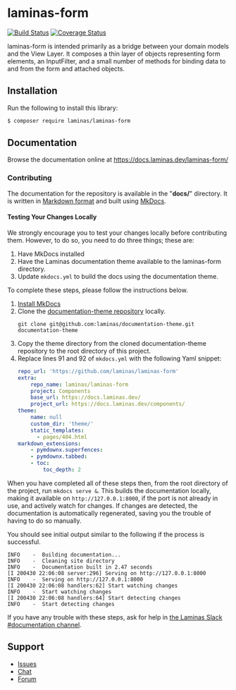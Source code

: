 # laminas-form

[![Build Status](https://travis-ci.com/laminas/laminas-form.svg?branch=master)](https://travis-ci.com/laminas/laminas-form)
[![Coverage Status](https://coveralls.io/repos/github/laminas/laminas-form/badge.svg?branch=master)](https://coveralls.io/github/laminas/laminas-form?branch=master)

laminas-form is intended primarily as a bridge between your domain models and
the View Layer. It composes a thin layer of objects representing form elements,
an InputFilter, and a small number of methods for binding data to and from the
form and attached objects.

## Installation

Run the following to install this library:

```bash
$ composer require laminas/laminas-form
```

## Documentation

Browse the documentation online at https://docs.laminas.dev/laminas-form/

### Contributing

The documentation for the repository is available in the "**docs/**" directory.
It is written in [Markdown format] and built using [MkDocs].

#### Testing Your Changes Locally

We strongly encourage you to test your changes locally before contributing them.
However, to do so, you need to do three things; these are:

1. Have MkDocs installed
2. Have the Laminas documentation theme available to the laminas-form directory.
3. Update `mkdocs.yml` to build the docs using the documentation theme.

To complete these steps, please follow the instructions below.

1. [Install MkDocs]
2. Clone the [documentation-theme repository] locally.
    ```
    git clone git@github.com:laminas/documentation-theme.git documentation-theme
    ```
3. Copy the theme directory from the cloned documentation-theme repository to the root directory of this project.
4. Replace lines 91 and 92 of `mkdocs.yml` with the following Yaml snippet:
    ```yaml
    repo_url: 'https://github.com/laminas/laminas-form'
    extra:
        repo_name: laminas/laminas-form
        project: Components
        base_url: https://docs.laminas.dev/
        project_url: https://docs.laminas.dev/components/
    theme:
        name: null
        custom_dir: 'theme/'
        static_templates:
          - pages/404.html
    markdown_extensions:
        - pymdownx.superfences:
        - pymdownx.tabbed:
        - toc:
            toc_depth: 2
    ```

When you have completed all of these steps then, from the root directory of the project, run `mkdocs serve &`.
This builds the documentation locally, making it available on `http://127.0.0.1:8000`, if the port is not already in use, and actively watch for changes.
If changes are detected, the documentation is automatically regenerated, saving you the trouble of having to do so manually.

You should see initial output similar to the following if the process is successful.

```console
INFO    -  Building documentation...
INFO    -  Cleaning site directory
INFO    -  Documentation built in 2.47 seconds
[I 200430 22:06:08 server:296] Serving on http://127.0.0.1:8000
INFO    -  Serving on http://127.0.0.1:8000
[I 200430 22:06:08 handlers:62] Start watching changes
INFO    -  Start watching changes
[I 200430 22:06:08 handlers:64] Start detecting changes
INFO    -  Start detecting changes
```

If you have any trouble with these steps, ask for help in [the Laminas Slack #documentation channel].

## Support

* [Issues](https://github.com/laminas/laminas-form/issues/)
* [Chat](https://laminas.dev/chat/)
* [Forum](https://discourse.laminas.dev/)

[documentation-theme repository]: https://github.com/laminas/documentation-theme
[Install MkDocs]: https://www.mkdocs.org/#installation
[MkDocs]: https://www.mkdocs.org/
[Markdown format]: https://www.markdownguide.org/
[the Laminas Slack #documentation channel]: https://laminas.slack.com
